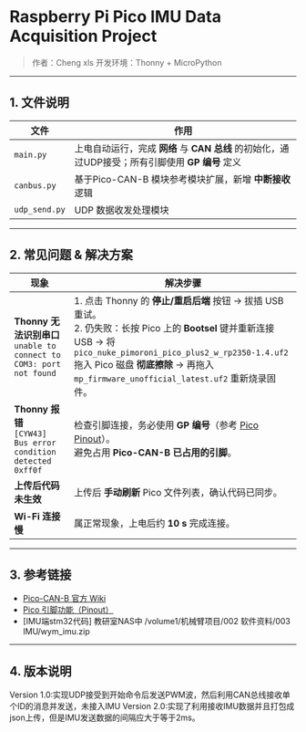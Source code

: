 # Raspberry Pi Pico IMU Data Acquisition Project  
> 作者：Cheng  xls
> 开发环境：Thonny + MicroPython  

---------------------------------------------------------------------------------

## 1. 文件说明
| 文件 | 作用 |
|---|---|
| `main.py` | 上电自动运行，完成 **网络** 与 **CAN 总线** 的初始化，通过UDP接受；所有引脚使用 **GP 编号** 定义 |
| `canbus.py` | 基于Pico-CAN-B 模块参考模块扩展，新增 **中断接收** 逻辑  |
| `udp_send.py` | UDP 数据收发处理模块 |

---------------------------------------------------------------------------------

## 2. 常见问题 & 解决方案

| 现象 | 解决步骤 |
|---|---|
| **Thonny 无法识别串口**<br>`unable to connect to COM3: port not found` | 1. 点击 Thonny 的 **停止/重启后端** 按钮 → 拔插 USB 重试。<br>2. 仍失败：长按 Pico 上的 **Bootsel** 键并重新连接 USB → 将 `pico_nuke_pimoroni_pico_plus2_w_rp2350-1.4.uf2` 拖入 Pico 磁盘 **彻底擦除** → 再拖入 `mp_firmware_unofficial_latest.uf2` 重新烧录固件。 |
|**Thonny 报错**<br>`[CYW43] Bus error condition detected 0xff0f` | 检查引脚连接，务必使用 **GP 编号**（参考 [Pico Pinout](https://pico.nxez.com/pinout/pico/)）。<br>避免占用 **Pico-CAN-B 已占用的引脚**。 |
| **上传后代码未生效** | 上传后 **手动刷新** Pico 文件列表，确认代码已同步。 |
| **Wi-Fi 连接慢** | 属正常现象，上电后约 **10 s** 完成连接。 |

---------------------------------------------------------------------------------

## 3. 参考链接
- [Pico-CAN-B 官方 Wiki](https://www.waveshare.net/wiki/Pico-CAN-B)  
- [Pico 引脚功能（Pinout）](https://pico.nxez.com/pinout/pico/)
- [IMU端stm32代码] 教研室NAS中 /volume1/机械臂项目/002 软件资料/003 IMU/wym_imu.zip

---------------------------------------------------------------------------------

## 4. 版本说明
Version 1.0:实现UDP接受到开始命令后发送PWM波，然后利用CAN总线接收单个ID的消息并发送，未接入IMU
Version 2.0:实现了利用接收IMU数据并且打包成json上传，但是IMU发送数据的间隔应大于等于2ms。
